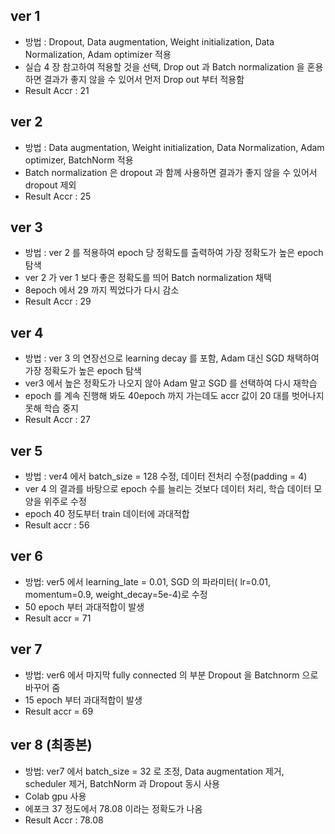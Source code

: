 ## ver 1
+ 방법 : Dropout, Data augmentation, Weight initialization, Data Normalization, Adam 
optimizer 적용
+ 실습 4 장 참고하여 적용할 것을 선택, Drop out 과 Batch normalization 을 혼용하면
결과가 좋지 않을 수 있어서 먼저 Drop out 부터 적용함
+ Result Accr : 21

## ver 2
+ 방법 : Data augmentation, Weight initialization, Data Normalization, Adam optimizer, 
BatchNorm 적용
+ Batch normalization 은 dropout 과 함께 사용하면 결과가 좋지 않을 수 있어서
dropout 제외
+ Result Accr : 25

## ver 3
+ 방법 : ver 2 를 적용하여 epoch 당 정확도를 출력하여 가장 정확도가 높은 epoch 탐색
+ ver 2 가 ver 1 보다 좋은 정확도를 띄어 Batch normalization 채택
+ 8epoch 에서 29 까지 찍었다가 다시 감소
+ Result Accr : 29

## ver 4
+ 방법 : ver 3 의 연장선으로 learning decay 를 포함, Adam 대신 SGD 채택하여 가장 정확도가
높은 epoch 탐색
+ ver3 에서 높은 정확도가 나오지 않아 Adam 말고 SGD 를 선택하여 다시 재학습
+ epoch 를 계속 진행해 봐도 40epoch 까지 가는데도 accr 값이 20 대를 벗어나지 못해
학습 중지
+ Result Accr : 27

## ver 5
+ 방법 : ver4 에서 batch_size = 128 수정, 데이터 전처리 수정(padding = 4)
+ ver 4 의 결과를 바탕으로 epoch 수를 늘리는 것보다 데이터 처리, 학습 데이터 모양을
위주로 수정
+ epoch 40 정도부터 train 데이터에 과대적합
+ Result accr : 56

## ver 6
+ 방법: ver5 에서 learning_late = 0.01, SGD 의 파라미터( lr=0.01, momentum=0.9, 
weight_decay=5e-4)로 수정
+ 50 epoch 부터 과대적합이 발생
+ Result accr = 71

## ver 7
+ 방법: ver6 에서 마지막 fully connected 의 부분 Dropout 을 Batchnorm 으로 바꾸어 줌
+ 15 epoch 부터 과대적합이 발생
+ Result accr = 69

## ver 8 (최종본)
+ 방법: ver7 에서 batch_size = 32 로 조정, Data augmentation 제거, scheduler 제거,
BatchNorm 과 Dropout 동시 사용
+ Colab gpu 사용
+ 에포크 37 정도에서 78.08 이라는 정확도가 나옴
+ Result Accr : 78.08
